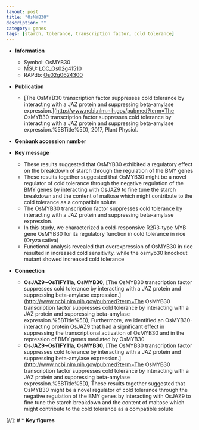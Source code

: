 ```yaml
---
layout: post
title: "OsMYB30"
description: ""
category: genes
tags: [starch, tolerance, transcription factor, cold tolerance]
---
```


* **Information**  
    + Symbol: OsMYB30  
    + MSU: [LOC_Os02g41510](http://rice.plantbiology.msu.edu/cgi-bin/ORF_infopage.cgi?orf=LOC_Os02g41510)  
    + RAPdb: [Os02g0624300](http://rapdb.dna.affrc.go.jp/viewer/gbrowse_details/irgsp1?name=Os02g0624300)  

* **Publication**  
    + [The OsMYB30 transcription factor suppresses cold tolerance by interacting with a JAZ protein and suppressing beta-amylase expression.](http://www.ncbi.nlm.nih.gov/pubmed?term=The OsMYB30 transcription factor suppresses cold tolerance by interacting with a JAZ protein and suppressing beta-amylase expression.%5BTitle%5D), 2017, Plant Physiol.

* **Genbank accession number**  

* **Key message**  
    + These results suggested that OsMYB30 exhibited a regulatory effect on the breakdown of starch through the regulation of the BMY genes
    + These results together suggested that OsMYB30 might be a novel regulator of cold tolerance through the negative regulation of the BMY genes by interacting with OsJAZ9 to fine tune the starch breakdown and the content of maltose which might contribute to the cold tolerance as a compatible solute
    + The OsMYB30 transcription factor suppresses cold tolerance by interacting with a JAZ protein and suppressing beta-amylase expression.
    + In this study, we characterized a cold-responsive R2R3-type MYB gene OsMYB30 for its regulatory function in cold tolerance in rice (Oryza sativa)
    + Functional analysis revealed that overexpression of OsMYB30 in rice resulted in increased cold sensitivity, while the osmyb30 knockout mutant showed increased cold tolerance

* **Connection**  
    + __OsJAZ9~OsTIFY11a__, __OsMYB30__, [The OsMYB30 transcription factor suppresses cold tolerance by interacting with a JAZ protein and suppressing beta-amylase expression.](http://www.ncbi.nlm.nih.gov/pubmed?term=The OsMYB30 transcription factor suppresses cold tolerance by interacting with a JAZ protein and suppressing beta-amylase expression.%5BTitle%5D), Furthermore, we identified an OsMYB30-interacting protein OsJAZ9 that had a significant effect in suppressing the transcriptional activation of OsMYB30 and in the repression of BMY genes mediated by OsMYB30
    + __OsJAZ9~OsTIFY11a__, __OsMYB30__, [The OsMYB30 transcription factor suppresses cold tolerance by interacting with a JAZ protein and suppressing beta-amylase expression.](http://www.ncbi.nlm.nih.gov/pubmed?term=The OsMYB30 transcription factor suppresses cold tolerance by interacting with a JAZ protein and suppressing beta-amylase expression.%5BTitle%5D), These results together suggested that OsMYB30 might be a novel regulator of cold tolerance through the negative regulation of the BMY genes by interacting with OsJAZ9 to fine tune the starch breakdown and the content of maltose which might contribute to the cold tolerance as a compatible solute

[//]: # * **Key figures**  


